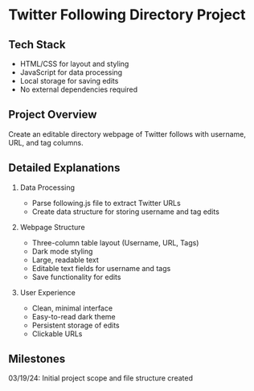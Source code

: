 # Twitter Following Directory Project

## Tech Stack
- HTML/CSS for layout and styling
- JavaScript for data processing
- Local storage for saving edits
- No external dependencies required

## Project Overview
Create an editable directory webpage of Twitter follows with username, URL, and tag columns.

## Detailed Explanations
1. Data Processing
   - Parse following.js file to extract Twitter URLs
   - Create data structure for storing username and tag edits

2. Webpage Structure
   - Three-column table layout (Username, URL, Tags)
   - Dark mode styling
   - Large, readable text
   - Editable text fields for username and tags
   - Save functionality for edits

3. User Experience
   - Clean, minimal interface
   - Easy-to-read dark theme
   - Persistent storage of edits
   - Clickable URLs

## Milestones
03/19/24: Initial project scope and file structure created 